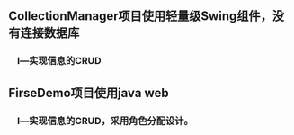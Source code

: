 <h2>CollectionManager项目使用轻量级Swing组件，没有连接数据库</h2>
<h3>&nbsp;&nbsp;&nbsp;&nbsp;l—实现信息的CRUD</h3>
<h2>FirseDemo项目使用java web</h2>
<h3>&nbsp;&nbsp;&nbsp;&nbsp;l—实现信息的CRUD，采用角色分配设计。</h3>
